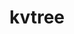 ---
title: "kvtree"
layout: cache
categories: [package, develop-2023-10-29]
meta: {"versions": ["1.3.0", "1.4.0"], "compilers": ["cce@=15.0.1", "gcc@=11.1.0", "gcc@=11.4.0", "gcc@=7.5.0", "gcc@=9.4.0", "oneapi@=2023.2.0"], "oss": ["rhel8", "ubuntu18.04", "ubuntu20.04"], "platforms": ["linux"], "targets": ["neoverse_v1", "ppc64le", "x86_64_v3", "zen4"], "stacks": ["data-vis-sdk", "e4s", "e4s-cray-rhel", "e4s-neoverse_v1", "e4s-oneapi", "e4s-power", "radiuss", "root"], "num_specs": 13, "num_specs_by_stack": {"e4s-cray-rhel": 1, "root": 13, "radiuss": 1, "e4s-neoverse_v1": 2, "e4s-power": 2, "data-vis-sdk": 2, "e4s": 3, "e4s-oneapi": 2}}
spec_details: [{"hash": "pcebsb34twhz3fkz2i5grgnf5fq4rx4w", "compiler": "cce@=15.0.1", "versions": ["1.4.0"], "os": "rhel8", "platform": "linux", "target": "zen4", "variants": ["build_system=cmake", "build_type=Release", "file_lock=FLOCK", "generator=make", "~ipo", "+mpi", "+shared"], "stacks": ["e4s-cray-rhel", "root"], "size": "-", "tarball": "https://binaries.spack.io/releases/develop-2023-10-29/build_cache/linux-rhel8-zen4/cce-15.0.1/kvtree-1.4.0/linux-rhel8-zen4-cce-15.0.1-kvtree-1.4.0-pcebsb34twhz3fkz2i5grgnf5fq4rx4w.spack"}, {"hash": "7qxmuaa2bxx4j7derbsylalyieqzpsry", "compiler": "gcc@=7.5.0", "versions": ["1.3.0"], "os": "ubuntu18.04", "platform": "linux", "target": "x86_64_v3", "variants": ["build_system=cmake", "build_type=Release", "file_lock=FLOCK", "generator=make", "~ipo", "+mpi", "+shared"], "stacks": ["radiuss", "root"], "size": "-", "tarball": "https://binaries.spack.io/releases/develop-2023-10-29/build_cache/linux-ubuntu18.04-x86_64_v3/gcc-7.5.0/kvtree-1.3.0/linux-ubuntu18.04-x86_64_v3-gcc-7.5.0-kvtree-1.3.0-7qxmuaa2bxx4j7derbsylalyieqzpsry.spack"}, {"hash": "jvoi4gy3w6rd34z4evjhksi5i4nrcjoz", "compiler": "gcc@=11.4.0", "versions": ["1.4.0"], "os": "ubuntu20.04", "platform": "linux", "target": "neoverse_v1", "variants": ["build_system=cmake", "build_type=Release", "file_lock=FLOCK", "generator=make", "~ipo", "+mpi", "+shared"], "stacks": ["root", "e4s-neoverse_v1"], "size": "-", "tarball": "https://binaries.spack.io/releases/develop-2023-10-29/build_cache/linux-ubuntu20.04-neoverse_v1/gcc-11.4.0/kvtree-1.4.0/linux-ubuntu20.04-neoverse_v1-gcc-11.4.0-kvtree-1.4.0-jvoi4gy3w6rd34z4evjhksi5i4nrcjoz.spack"}, {"hash": "n5d43vlpwqw3d5w74tcyvj76xs6lvwyv", "compiler": "gcc@=11.4.0", "versions": ["1.3.0"], "os": "ubuntu20.04", "platform": "linux", "target": "neoverse_v1", "variants": ["build_system=cmake", "build_type=Release", "file_lock=FLOCK", "generator=make", "~ipo", "+mpi", "+shared"], "stacks": ["root", "e4s-neoverse_v1"], "size": "-", "tarball": "https://binaries.spack.io/releases/develop-2023-10-29/build_cache/linux-ubuntu20.04-neoverse_v1/gcc-11.4.0/kvtree-1.3.0/linux-ubuntu20.04-neoverse_v1-gcc-11.4.0-kvtree-1.3.0-n5d43vlpwqw3d5w74tcyvj76xs6lvwyv.spack"}, {"hash": "awk7fmtwgdurv5q6vpscz7qwxugtrexv", "compiler": "gcc@=9.4.0", "versions": ["1.4.0"], "os": "ubuntu20.04", "platform": "linux", "target": "ppc64le", "variants": ["build_system=cmake", "build_type=Release", "file_lock=FLOCK", "generator=make", "~ipo", "+mpi", "+shared"], "stacks": ["e4s-power", "root"], "size": "-", "tarball": "https://binaries.spack.io/releases/develop-2023-10-29/build_cache/linux-ubuntu20.04-ppc64le/gcc-9.4.0/kvtree-1.4.0/linux-ubuntu20.04-ppc64le-gcc-9.4.0-kvtree-1.4.0-awk7fmtwgdurv5q6vpscz7qwxugtrexv.spack"}, {"hash": "s3r3kdsw62eptwel544cv65cqkcsye5i", "compiler": "gcc@=9.4.0", "versions": ["1.3.0"], "os": "ubuntu20.04", "platform": "linux", "target": "ppc64le", "variants": ["build_system=cmake", "build_type=Release", "file_lock=FLOCK", "generator=make", "~ipo", "+mpi", "+shared"], "stacks": ["e4s-power", "root"], "size": "-", "tarball": "https://binaries.spack.io/releases/develop-2023-10-29/build_cache/linux-ubuntu20.04-ppc64le/gcc-9.4.0/kvtree-1.3.0/linux-ubuntu20.04-ppc64le-gcc-9.4.0-kvtree-1.3.0-s3r3kdsw62eptwel544cv65cqkcsye5i.spack"}, {"hash": "b6zrwutqaxojbnbieckasglm4inadr3m", "compiler": "gcc@=11.1.0", "versions": ["1.4.0"], "os": "ubuntu20.04", "platform": "linux", "target": "x86_64_v3", "variants": ["build_system=cmake", "build_type=Release", "file_lock=FLOCK", "generator=make", "~ipo", "+mpi", "+shared"], "stacks": ["root", "data-vis-sdk"], "size": "-", "tarball": "https://binaries.spack.io/releases/develop-2023-10-29/build_cache/linux-ubuntu20.04-x86_64_v3/gcc-11.1.0/kvtree-1.4.0/linux-ubuntu20.04-x86_64_v3-gcc-11.1.0-kvtree-1.4.0-b6zrwutqaxojbnbieckasglm4inadr3m.spack"}, {"hash": "rwkasl7ctqaxhcjvbmohmdoyyqtk56gt", "compiler": "gcc@=11.1.0", "versions": ["1.4.0"], "os": "ubuntu20.04", "platform": "linux", "target": "x86_64_v3", "variants": ["build_system=cmake", "build_type=Release", "file_lock=FLOCK", "generator=make", "~ipo", "+mpi", "+shared"], "stacks": ["root", "data-vis-sdk"], "size": "-", "tarball": "https://binaries.spack.io/releases/develop-2023-10-29/build_cache/linux-ubuntu20.04-x86_64_v3/gcc-11.1.0/kvtree-1.4.0/linux-ubuntu20.04-x86_64_v3-gcc-11.1.0-kvtree-1.4.0-rwkasl7ctqaxhcjvbmohmdoyyqtk56gt.spack"}, {"hash": "rzbnrriqs3ih3zd5zcgbkzywdy4tr7nu", "compiler": "gcc@=11.4.0", "versions": ["1.3.0"], "os": "ubuntu20.04", "platform": "linux", "target": "x86_64_v3", "variants": ["build_system=cmake", "build_type=Release", "file_lock=FLOCK", "generator=make", "~ipo", "+mpi", "+shared"], "stacks": ["root", "e4s"], "size": "-", "tarball": "https://binaries.spack.io/releases/develop-2023-10-29/build_cache/linux-ubuntu20.04-x86_64_v3/gcc-11.4.0/kvtree-1.3.0/linux-ubuntu20.04-x86_64_v3-gcc-11.4.0-kvtree-1.3.0-rzbnrriqs3ih3zd5zcgbkzywdy4tr7nu.spack"}, {"hash": "2znkfkymutvzntgvnlahrbay6qhjcqgg", "compiler": "gcc@=11.4.0", "versions": ["1.4.0"], "os": "ubuntu20.04", "platform": "linux", "target": "x86_64_v3", "variants": ["build_system=cmake", "build_type=Release", "file_lock=FLOCK", "generator=make", "~ipo", "+mpi", "+shared"], "stacks": ["root", "e4s"], "size": "-", "tarball": "https://binaries.spack.io/releases/develop-2023-10-29/build_cache/linux-ubuntu20.04-x86_64_v3/gcc-11.4.0/kvtree-1.4.0/linux-ubuntu20.04-x86_64_v3-gcc-11.4.0-kvtree-1.4.0-2znkfkymutvzntgvnlahrbay6qhjcqgg.spack"}, {"hash": "mrtotc6t64q3thb2ipbqsgfueo6mxv23", "compiler": "gcc@=11.4.0", "versions": ["1.4.0"], "os": "ubuntu20.04", "platform": "linux", "target": "x86_64_v3", "variants": ["build_system=cmake", "build_type=Release", "file_lock=FLOCK", "generator=make", "~ipo", "+mpi", "+shared"], "stacks": ["root", "e4s"], "size": "-", "tarball": "https://binaries.spack.io/releases/develop-2023-10-29/build_cache/linux-ubuntu20.04-x86_64_v3/gcc-11.4.0/kvtree-1.4.0/linux-ubuntu20.04-x86_64_v3-gcc-11.4.0-kvtree-1.4.0-mrtotc6t64q3thb2ipbqsgfueo6mxv23.spack"}, {"hash": "ic4jko6qayzrglgm6ymbclvomxojuarp", "compiler": "oneapi@=2023.2.0", "versions": ["1.3.0"], "os": "ubuntu20.04", "platform": "linux", "target": "x86_64_v3", "variants": ["build_system=cmake", "build_type=Release", "file_lock=FLOCK", "generator=make", "~ipo", "+mpi", "+shared"], "stacks": ["root", "e4s-oneapi"], "size": "-", "tarball": "https://binaries.spack.io/releases/develop-2023-10-29/build_cache/linux-ubuntu20.04-x86_64_v3/oneapi-2023.2.0/kvtree-1.3.0/linux-ubuntu20.04-x86_64_v3-oneapi-2023.2.0-kvtree-1.3.0-ic4jko6qayzrglgm6ymbclvomxojuarp.spack"}, {"hash": "34holi7jamb7ondsydfroyffvhnwx7pu", "compiler": "oneapi@=2023.2.0", "versions": ["1.4.0"], "os": "ubuntu20.04", "platform": "linux", "target": "x86_64_v3", "variants": ["build_system=cmake", "build_type=Release", "file_lock=FLOCK", "generator=make", "~ipo", "+mpi", "+shared"], "stacks": ["root", "e4s-oneapi"], "size": "-", "tarball": "https://binaries.spack.io/releases/develop-2023-10-29/build_cache/linux-ubuntu20.04-x86_64_v3/oneapi-2023.2.0/kvtree-1.4.0/linux-ubuntu20.04-x86_64_v3-oneapi-2023.2.0-kvtree-1.4.0-34holi7jamb7ondsydfroyffvhnwx7pu.spack"}]
---